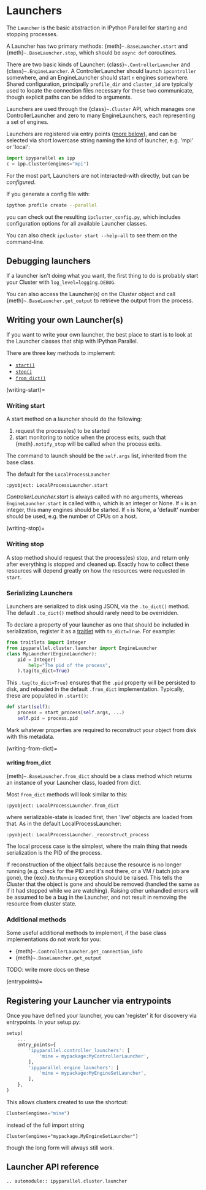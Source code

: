 # Launchers

The `Launcher` is the basic abstraction in IPython Parallel
for starting and stopping processes.

A Launcher has two primary methods: {meth}`~.BaseLauncher.start` and {meth}`~.BaseLauncher.stop`,
which should be `async def` coroutines.

There are two basic kinds of Launcher: {class}`~.ControllerLauncher` and {class}`~.EngineLauncher`.
A ControllerLauncher should launch `ipcontroller` somewhere,
and an EngineLauncher should start `n` engines somewhere.
Shared configuration,
principally `profile_dir` and `cluster_id` are typically used to locate the connection files necessary for these two communicate,
though explicit paths can be added to arguments.

Launchers are used through the {class}`~.Cluster` API,
which manages one ControllerLauncher and zero to many EngineLaunchers,
each representing a set of engines.

Launchers are registered via entry points ([more below](entrypoints)),
and can be selected via short lowercase string naming the kind of launcher, e.g. 'mpi' or 'local':

```python
import ipyparallel as ipp
c = ipp.Cluster(engines="mpi")
```

For the most part, Launchers are not interacted-with directly,
but can be _configured_.

If you generate a config file with:

```bash
ipython profile create --parallel
```

you can check out the resulting `ipcluster_config.py`,
which includes configuration options for all available Launcher classes.

You can also check `ipcluster start --help-all` to see them on the command-line.

## Debugging launchers

If a launcher isn't doing what you want,
the first thing to do is probably start your Cluster with `log_level=logging.DEBUG`.

You can also access the Launcher(s) on the Cluster object and call {meth}`~.BaseLauncher.get_output` to retrieve the output from the process.

## Writing your own Launcher(s)

If you want to write your own launcher,
the best place to start is to look at the Launcher classes that ship with IPython Parallel.

There are three key methods to implement:

- [`start()`](writing-start)
- [`stop()`](writing-stop)
- [`from_dict()`](writing-from-dict)

(writing-start)=

### Writing start

A start method on a launcher should do the following:

1. request the process(es) to be started
2. start monitoring to notice when the process exits, such that {meth}`.notify_stop` will be called when the process exits.

The command to launch should be the `self.args` list, inherited from the base class.

The default for the `LocalProcessLauncher`

```{literalinclude} ../../../ipyparallel/cluster/launcher.py
:pyobject: LocalProcessLauncher.start
```

_ControllerLauncher.start_ is always called with no arguments,
whereas `EngineLauncher.start` is called with `n`,
which is an integer or None. If `n` is an integer,
this many engines should be started.
If `n` is None, a 'default' number should be used,
e.g. the number of CPUs on a host.

(writing-stop)=

### Writing stop

A stop method should request that the process(es) stop,
and return only after everything is stopped and cleaned up.
Exactly how to collect these resources will depend greatly on how the resources were requested in `start`.

### Serializing Launchers

Launchers are serialized to disk using JSON,
via the `.to_dict()` method.
The default `.to_dict()` method should rarely need to be overridden.

To declare a property of your launcher as one that should be included in serialization,
register it as a [traitlet][] with `to_dict=True`.
For example:

```python
from traitlets import Integer
from ipyparallel.cluster.launcher import EngineLauncher
class MyLauncher(EngineLauncher):
    pid = Integer(
        help="The pid of the process",
    ).tag(to_dict=True)
```

[traitlet]: https://traitlets.readthedocs.io

This `.tag(to_dict=True)` ensures that the `.pid` property will be persisted to disk,
and reloaded in the default `.from_dict` implementation.
Typically, these are populated in `.start()`:

```python
def start(self):
    process = start_process(self.args, ...)
    self.pid = process.pid
```

Mark whatever properties are required to reconstruct your object from disk with this metadata.

(writing-from-dict)=

#### writing from_dict

{meth}`~.BaseLauncher.from_dict` should be a class method which returns an instance of your Launcher class, loaded from dict.

Most `from_dict` methods will look similar to this:

```{literalinclude} ../../../ipyparallel/cluster/launcher.py
:pyobject: LocalProcessLauncher.from_dict
```

where serializable-state is loaded first, then 'live' objects are loaded from that.
As in the default LocalProcessLauncher:

```{literalinclude} ../../../ipyparallel/cluster/launcher.py
:pyobject: LocalProcessLauncher._reconstruct_process
```

The local process case is the simplest, where the main thing that needs serialization is the PID of the process.

If reconstruction of the object fails because the resource is no longer running
(e.g. check for the PID and it's not there, or a VM / batch job are gone),
the {exc}`.NotRunning` exception should be raised.
This tells the Cluster that the object is gone and should be removed
(handled the same as if it had stopped while we are watching).
Raising other unhandled errors will be assumed to be a bug in the Launcher,
and not result in removing the resource from cluster state.

### Additional methods

Some useful additional methods to implement, if the base class implementations do not work for you:

- {meth}`~.ControllerLauncher.get_connection_info`
- {meth}`~.BaseLauncher.get_output`

TODO: write more docs on these

(entrypoints)=

## Registering your Launcher via entrypoints

Once you have defined your launcher, you can 'register' it for discovery
via entrypoints. In your setup.py:

```python
setup(
    ...
    entry_points={
        'ipyparallel.controller_launchers': [
            'mine = mypackage:MyControllerLauncher',
        ],
        'ipyparallel.engine_launchers': [
            'mine = mypackage:MyEngineSetLauncher',
        ],
    },
)
```

This allows clusters created to use the shortcut:

```python
Cluster(engines="mine")
```

instead of the full import string

```
Cluster(engines="mypackage.MyEngineSetLauncher")
```

though the long form will always still work.

## Launcher API reference

```{eval-rst}
.. automodule:: ipyparallel.cluster.launcher
```

